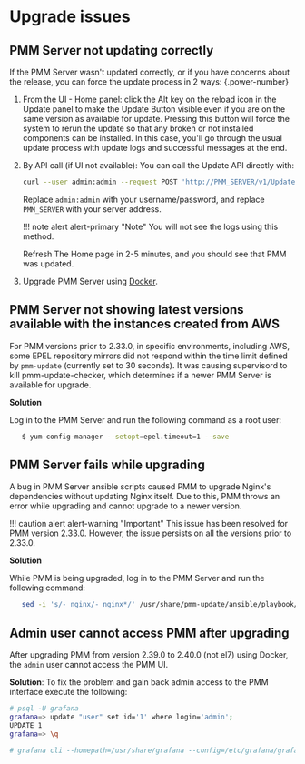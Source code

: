 # Upgrade issues

## PMM Server not updating correctly


If the PMM Server wasn't updated correctly, or if you have concerns about the release, you can force the update process in 2 ways:
{.power-number}

1. From the UI - Home panel: click the Alt key on the reload icon in the Update panel to make the Update Button visible even if you are on the same version as available for update. Pressing this button will force the system to rerun the update so that any broken or not installed components can be installed. In this case, you'll go through the usual update process with update logs and successful messages at the end.

2. By API call (if UI not available): You can call the Update API directly with:

    ```sh
    curl --user admin:admin --request POST 'http://PMM_SERVER/v1/Updates/Start'
    ```

    Replace `admin:admin` with your username/password, and replace `PMM_SERVER` with your server address.

    !!! note alert alert-primary "Note"
        You will not see the logs using this method.

    Refresh The Home page in 2-5 minutes, and you should see that PMM was updated.

3. Upgrade PMM Server using [Docker](../pmm-upgrade/upgrade_docker.md).


## PMM Server not showing latest versions available with the instances created from AWS

For PMM versions prior to 2.33.0, in specific environments, including AWS, some EPEL repository mirrors did not respond within the time limit defined by `pmm-update` (currently set to 30 seconds). It was causing supervisord to kill pmm-update-checker, which determines if a newer PMM Server is available for upgrade.

**Solution**

Log in to the PMM Server and run the following command as a root user:

```sh
   $ yum-config-manager --setopt=epel.timeout=1 --save
```

## PMM Server fails while upgrading

A bug in PMM Server ansible scripts caused PMM to upgrade Nginx's dependencies without updating Nginx itself. Due to this, PMM throws an error while upgrading and cannot upgrade to a newer version. 

!!! caution alert alert-warning "Important"
    This issue has been resolved for PMM version 2.33.0. However, the issue persists on all the versions prior to 2.33.0.


**Solution**

While PMM is being upgraded, log in to the PMM Server and run the following command:

```sh
   sed -i 's/- nginx/- nginx*/' /usr/share/pmm-update/ansible/playbook/tasks/update.yml
```


## Admin user cannot access PMM after upgrading

After upgrading PMM from version 2.39.0 to 2.40.0 (not el7) using Docker, the `admin` user cannot access the PMM UI.

**Solution**: To fix the problem and gain back admin access to the PMM interface execute the following:

```sh
# psql -U grafana
grafana=> update "user" set id='1' where login='admin';
UPDATE 1
grafana=> \q

# grafana cli --homepath=/usr/share/grafana --config=/etc/grafana/grafana.ini admin reset-admin-password <PASS>
``` 


